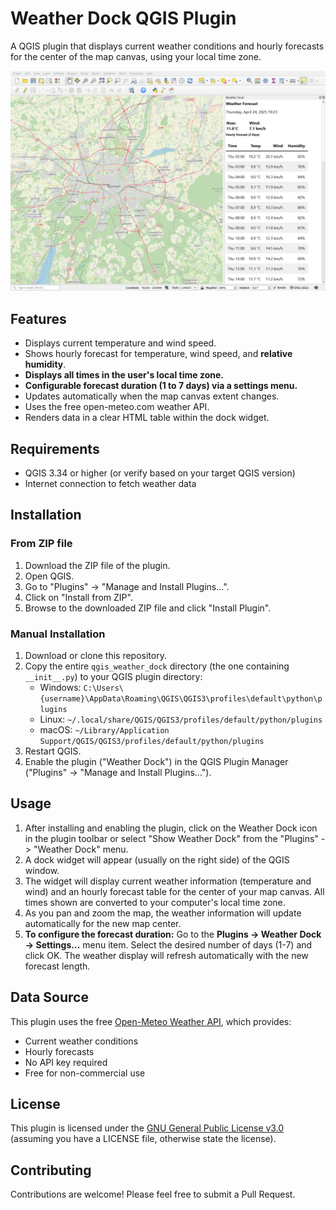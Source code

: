 # Weather Dock QGIS Plugin

A QGIS plugin that displays current weather conditions and hourly forecasts for the center of the map canvas, using your local time zone.

![Screenshot](screenshot.png)

## Features

- Displays current temperature and wind speed.
- Shows hourly forecast for temperature, wind speed, and **relative humidity**.
- **Displays all times in the user's local time zone.**
- **Configurable forecast duration (1 to 7 days) via a settings menu.**
- Updates automatically when the map canvas extent changes.
- Uses the free open-meteo.com weather API.
- Renders data in a clear HTML table within the dock widget.

## Requirements

- QGIS 3.34 or higher (or verify based on your target QGIS version)
- Internet connection to fetch weather data

## Installation

### From ZIP file

1. Download the ZIP file of the plugin.
2. Open QGIS.
3. Go to "Plugins" → "Manage and Install Plugins...".
4. Click on "Install from ZIP".
5. Browse to the downloaded ZIP file and click "Install Plugin".

### Manual Installation

1. Download or clone this repository.
2. Copy the entire `qgis_weather_dock` directory (the one containing `__init__.py`) to your QGIS plugin directory:
   - Windows: `C:\Users\{username}\AppData\Roaming\QGIS\QGIS3\profiles\default\python\plugins`
   - Linux: `~/.local/share/QGIS/QGIS3/profiles/default/python/plugins`
   - macOS: `~/Library/Application Support/QGIS/QGIS3/profiles/default/python/plugins`
3. Restart QGIS.
4. Enable the plugin ("Weather Dock") in the QGIS Plugin Manager ("Plugins" → "Manage and Install Plugins...").

## Usage

1. After installing and enabling the plugin, click on the Weather Dock icon in the plugin toolbar or select "Show Weather Dock" from the "Plugins" -> "Weather Dock" menu.
2. A dock widget will appear (usually on the right side) of the QGIS window.
3. The widget will display current weather information (temperature and wind) and an hourly forecast table for the center of your map canvas. All times shown are converted to your computer's local time zone.
4. As you pan and zoom the map, the weather information will update automatically for the new map center.
5. **To configure the forecast duration:** Go to the **Plugins -> Weather Dock -> Settings...** menu item. Select the desired number of days (1-7) and click OK. The weather display will refresh automatically with the new forecast length.

## Data Source

This plugin uses the free [Open-Meteo Weather API](https://open-meteo.com/), which provides:
- Current weather conditions
- Hourly forecasts
- No API key required
- Free for non-commercial use

## License

This plugin is licensed under the [GNU General Public License v3.0](LICENSE) (assuming you have a LICENSE file, otherwise state the license).

## Contributing

Contributions are welcome! Please feel free to submit a Pull Request.
